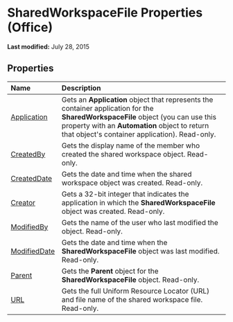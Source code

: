
# SharedWorkspaceFile Properties (Office)

 **Last modified:** July 28, 2015


## Properties



|**Name**|**Description**|
|:-----|:-----|
| [Application](082b4474-565e-0ba5-bfef-91d67b840b73.md)|Gets an  **Application** object that represents the container application for the **SharedWorkspaceFile** object (you can use this property with an **Automation** object to return that object's container application). Read-only.|
| [CreatedBy](e16e3e87-7188-7650-db58-d26e7a98d4eb.md)|Gets the display name of the member who created the shared workspace object. Read-only.|
| [CreatedDate](c3a45dbd-c6b2-3046-2388-ed23ca7e36f0.md)|Gets the date and time when the shared workspace object was created. Read-only.|
| [Creator](beae3af9-e256-65ba-3814-8b8944910e2a.md)|Gets a 32-bit integer that indicates the application in which the  **SharedWorkspaceFile** object was created. Read-only.|
| [ModifiedBy](d6533854-ddd9-3a41-b74b-94f282779236.md)|Gets the name of the user who last modified the object. Read-only.|
| [ModifiedDate](c4d0f54c-db16-8a1e-a5d0-56ec9d5287fa.md)|Gets the date and time when the  **SharedWorkspaceFile** object was last modified. Read-only.|
| [Parent](756e6cc3-982a-e853-cca1-700f2ec7ef46.md)|Gets the  **Parent** object for the **SharedWorkspaceFile** object. Read-only.|
| [URL](cbdcb807-235b-2904-8407-0cb276c6d342.md)|Gets the full Uniform Resource Locator (URL) and file name of the shared workspace file. Read-only.|
